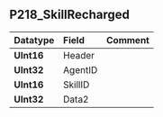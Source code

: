 ## P218\_SkillRecharged ##
| **Datatype** | **Field** | **Comment** |
|:-------------|:----------|:------------|
| **UInt16**   | Header    |             |
| **UInt32**   | AgentID   |             |
| **UInt16**   | SkillID   |             |
| **UInt32**   | Data2     |             |